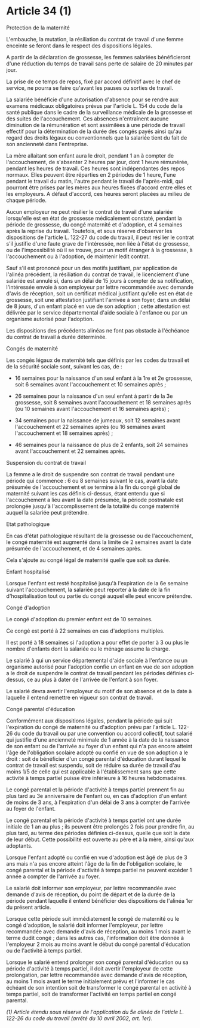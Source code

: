 # Article 34 (1)

Protection de la maternité

L'embauche, la mutation, la résiliation du contrat de travail d'une femme enceinte se feront dans le respect des dispositions légales.

A partir de la déclaration de grossesse, les femmes salariées bénéficieront d'une réduction du temps de travail sans perte de salaire de 20 minutes par jour.

La prise de ce temps de repos, fixé par accord définitif avec le chef de service, ne pourra se faire qu'avant les pauses ou sorties de travail.

La salariée bénéficie d'une autorisation d'absence pour se rendre aux examens médicaux obligatoires prévus par l'article L. 154 du code de la santé publique dans le cadre de la surveillance médicale de la grossesse et des suites de l'accouchement. Ces absences n'entraînent aucune diminution de la rémunération et sont assimilées à une période de travail effectif pour la détermination de la durée des congés payés ainsi qu'au regard des droits légaux ou conventionnels que la salariée tient du fait de son ancienneté dans l'entreprise.

La mère allaitant son enfant aura le droit, pendant 1 an à compter de l'accouchement, de s'absenter 2 heures par jour, dont 1 heure rémunérée, pendant les heures de travail. Ces heures sont indépendantes des repos normaux. Elles peuvent être réparties en 2 périodes de 1 heure, l'une pendant le travail du matin, l'autre pendant le travail de l'après-midi, qui pourront être prises par les mères aux heures fixées d'accord entre elles et les employeurs. A défaut d'accord, ces heures seront placées au milieu de chaque période.

Aucun employeur ne peut résilier le contrat de travail d'une salariée lorsqu'elle est en état de grossesse médicalement constaté, pendant la période de grossesse, du congé maternité et d'adoption, et 4 semaines après la reprise du travail. Toutefois, et sous réserve d'observer les dispositions de l'article L. 122-27 du code du travail, il peut résilier le contrat s'il justifie d'une faute grave de l'intéressée, non liée à l'état de grossesse, ou de l'impossibilité où il se trouve, pour un motif étranger à la grossesse, à l'accouchement ou à l'adoption, de maintenir ledit contrat.

Sauf s'il est prononcé pour un des motifs justifiant, par application de l'alinéa précédent, la résiliation du contrat de travail, le licenciement d'une salariée est annulé si, dans un délai de 15 jours à compter de sa notification, l'intéressée envoie à son employeur par lettre recommandée avec demande d'avis de réception, soit un certificat médical justifiant qu'elle est en état de grossesse, soit une attestation justifiant l'arrivée à son foyer, dans un délai de 8 jours, d'un enfant placé en vue de son adoption ; cette attestation est délivrée par le service départemental d'aide sociale à l'enfance ou par un organisme autorisé pour l'adoption.

Les dispositions des précédents alinéas ne font pas obstacle à l'échéance du contrat de travail à durée déterminée.

Congés de maternité

Les congés légaux de maternité tels que définis par les codes du travail et de la sécurité sociale sont, suivant les cas, de :

- 16 semaines pour la naissance d'un seul enfant à la 1re et 2e grossesse, soit 6 semaines avant l'accouchement et 10 semaines après ;

- 26 semaines pour la naissance d'un seul enfant à partir de la 3e grossesse, soit 8 semaines avant l'accouchement et 18 semaines après (ou 10 semaines avant l'accouchement et 16 semaines après) ;

- 34 semaines pour la naissance de jumeaux, soit 12 semaines avant l'accouchement et 22 semaines après (ou 16 semaines avant l'accouchement et 18 semaines après) ;

- 46 semaines pour la naissance de plus de 2 enfants, soit 24 semaines avant l'accouchement et 22 semaines après.

Suspension du contrat de travail

La femme a le droit de suspendre son contrat de travail pendant une période qui commence : 6 ou 8 semaines suivant le cas, avant la date présumée de l'accouchement et se termine à la fin du congé global de maternité suivant les cas définis ci-dessus, étant entendu que si l'accouchement a lieu avant la date présumée, la période postnatale est prolongée jusqu'à l'accomplissement de la totalité du congé maternité auquel la salariée peut prétendre.

Etat pathologique

En cas d'état pathologique résultant de la grossesse ou de l'accouchement, le congé maternité est augmenté dans la limite de 2 semaines avant la date présumée de l'accouchement, et de 4 semaines après.

Cela s'ajoute au congé légal de maternité quelle que soit sa durée.

Enfant hospitalisé

Lorsque l'enfant est resté hospitalisé jusqu'à l'expiration de la 6e semaine suivant l'accouchement, la salariée peut reporter à la date de la fin d'hospitalisation tout ou partie du congé auquel elle peut encore prétendre.

Congé d'adoption

Le congé d'adoption du premier enfant est de 10 semaines.

Ce congé est porté à 22 semaines en cas d'adoptions multiples.

Il est porté à 18 semaines si l'adoption a pour effet de porter à 3 ou plus le nombre d'enfants dont la salariée ou le ménage assume la charge.

Le salarié à qui un service départemental d'aide sociale à l'enfance ou un organisme autorisé pour l'adoption confie un enfant en vue de son adoption a le droit de suspendre le contrat de travail pendant les périodes définies ci-dessus, ce au plus à dater de l'arrivée de l'enfant à son foyer.

Le salarié devra avertir l'employeur du motif de son absence et de la date à laquelle il entend remettre en vigueur son contrat de travail.

Congé parental d'éducation

Conformément aux dispositions légales, pendant la période qui suit l'expiration du congé de maternité ou d'adoption prévu par l'article L. 122-26 du code du travail ou par une convention ou accord collectif, tout salarié qui justifie d'une ancienneté minimale de 1 année à la date de la naissance de son enfant ou de l'arrivée au foyer d'un enfant qui n'a pas encore atteint l'âge de l'obligation scolaire adopté ou confié en vue de son adoption a le droit : soit de bénéficier d'un congé parental d'éducation durant lequel le contrat de travail est suspendu, soit de réduire sa durée de travail d'au moins 1/5 de celle qui est applicable à l'établissement sans que cette activité à temps partiel puisse être inférieure à 16 heures hebdomadaires.

Le congé parental et la période d'activité à temps partiel prennent fin au plus tard au 3e anniversaire de l'enfant ou, en cas d'adoption d'un enfant de moins de 3 ans, à l'expiration d'un délai de 3 ans à compter de l'arrivée au foyer de l'enfant.

Le congé parental et la période d'activité à temps partiel ont une durée initiale de 1 an au plus ; ils peuvent être prolongés 2 fois pour prendre fin, au plus tard, au terme des périodes définies ci-dessus, quelle que soit la date de leur début. Cette possibilité est ouverte au père et à la mère, ainsi qu'aux adoptants.

Lorsque l'enfant adopté ou confié en vue d'adoption est âgé de plus de 3 ans mais n'a pas encore atteint l'âge de la fin de l'obligation scolaire, le congé parental et la période d'activité à temps partiel ne peuvent excéder 1 année a compter de l'arrivée au foyer.

Le salarié doit informer son employeur, par lettre recommandée avec demande d'avis de réception, du point de départ et de la durée de la période pendant laquelle il entend bénéficier des dispositions de l'alinéa 1er du présent article.

Lorsque cette période suit immédiatement le congé de maternité ou le congé d'adoption, le salarié doit informer l'employeur, par lettre recommandée avec demande d'avis de réception, au moins 1 mois avant le terme dudit congé ; dans les autres cas, l'information doit être donnée à l'employeur 2 mois au moins avant le début du congé parental d'éducation ou de l'activité à temps partiel.

Lorsque le salarié entend prolonger son congé parental d'éducation ou sa période d'activité à temps partiel, il doit avertir l'employeur de cette prolongation, par lettre recommandée avec demande d'avis de réception, au moins 1 mois avant le terme initialement prévu et l'informer le cas échéant de son intention soit de transformer le congé parental en activité à temps partiel, soit de transformer l'activité en temps partiel en congé parental.

*(1) Article étendu sous réserve de l'application du 5e alinéa de l'aticle L. 122-26 du code du travail (arrêté du 10 avril 2002, art. 1er).*

